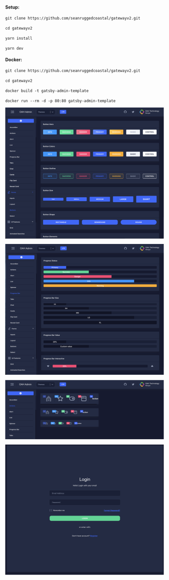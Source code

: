 


#### Setup:

```
git clone https://github.com/seanruggedcoastal/gatewayv2.git

cd gatewayv2

yarn install

yarn dev
```

#### Docker:

```
git clone https://github.com/seanruggedcoastal/gatewayv2.git

cd gatewayv2

docker build -t gatsby-admin-template

docker run --rm -d -p 80:80 gatsby-admin-template
```

![screenshot](./src/images/screenshot1.png)

![screenshot](./src/images/screenshot2.png)

![screenshot](./src/images/screenshot3.png)

![screenshot](./src/images/screenshot4.png)
